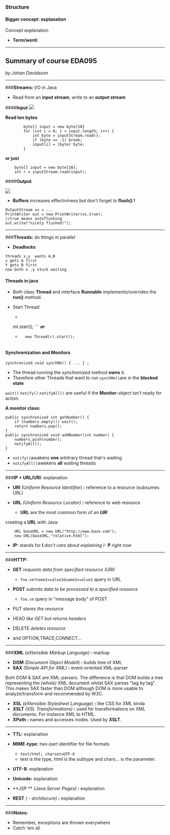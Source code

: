 
### Structure

#### **Bigger concept:** explanation
Concept explanation

* **Term/word:** 


----------

## **Summary of course EDA095** ##
 *by Johan Davidsson*

----------
###**Streams:** I/O in Java
* Read  from an **input stream**, write to an **output stream**

####**Input**
![](https://raw.githubusercontent.com/JDavidsson/eda095/master/summary/inputsreams.png)




**Read ten bytes**
```
        byte[] input = new byte[10]
        for (int i = 0; i < input.length; i++) {
    	    int byte = inputStream.read();
    	    if (byte == -1) break; 
    	    input[i] = (byte) byte;
	    }
```
**or just**
```
    byte[] input = new byte[10]; 
    int r = inputStream.read(input);
```

####**Output**

![](https://raw.githubusercontent.com/JDavidsson/eda095/master/summary/outputstreams.png)

* **Buffers** increases effectiviness but don't forget to **flush() !**


```
OutputStream os = ...
PrintWriter out = new PrintWriter(os,true);
//true means autoflushing
out.write("nicely flushed!");

```


----------
###**Threads:** do things in parallel

	

 * **Deadlocks** 
 ```
threads x,y  wants A,B
x gets A first
Y gets B first
now both x ,y stuck waiting 

 ```

#### **Threads in java**
* Both class **Thread** and interface **Runnable** implements/overrides the **run()** method.

* Start Thread:
	* ```MyThread mt = new MyThread();
	mt.start(); ```
	***or***
	* ```	Runnable r = ...
		new Thread(r).start();
	```

#### **Synchronization and Monitors**
`synchronized void synchMe() { ... } ;`

* The thread running the *synchronized* method **owns** it. 
*  Therefore other Threads that want to run `synchMe()`are in the **blocked state**

`wait()` `notify()` `notifyAll()` are useful if the **Monitor**-object isn't ready for action.

**A monitor class:**
```
public synchronized int getNumber() {
	if (numbers.empty()) wait();
	return numbers.pop();
}
public synchronized void addNumber(int number) {
	numbers.push(number);
	notifyAll();
}
```

 - `notify()`awakens **one** arbitrary thread that's waiting
 - `notifyAll()`awekens **all** waiting threads



----------
###**IP + URL/URI:** explanation

* **URI** *(Uniform Resource Identifier)* **:** reference to a resource (subsumes URL)

* **URL** *(Uniform Resource Locator)* **:** reference to web resource
	* **URL** are the most common form of an ***URI***

creating a **URL** with Java:
```
    URL baseURL = new URL("http://www.base.com");
    new URL(baseURL,"relative.html");
```

 - **IP:** stands for **I** *don't care about explaining I-* **P** *right now*

----------


###**HTTP:**
* **GET** *requests data from specified resource (URI)*
	*  `foo.se?name1=value1&name2=value2` query in URL
* **POST** *submits data to be processed to a specified resource*
  * `foo.se` query in "message body" of POST
  
* PUT *stores the resource*
* HEAD *like GET but returns headers*
* DELETE *deletes resource*
* and OPTION,TRACE,CONNECT...
	


----------


###**XML** *(eXtensible Markup Language)* **:**  markup

* **DOM** *(Document Object Modell)* **:** builds tree of XML
* **SAX** *(Simple API for XML)* **:** event-oriented XML-parser

Both DOM & SAX are XML-parsers. The difference is that DOM builds a tree representing the *(whole)* XML document whilst SAX parses "tag by tag". This makes SAX faster than DOM although DOM is more usable to analyze/transform and recommended by W3C.

* **XSL** *(eXtensible Stylesheet Language)* **:** like CSS for XML kinda
* **XSLT** *(XSL Transformations)* **:** used for transformations on XML documents. For instance XML to HTML.
* **XPath** **:** names and accesses nodes. Used by **XSLT**.


----------



* **TTL:** explanation

* **MIME-type:** two-part identifier for file formats
	* `text/html; charset=UTF-8`
	* text is the type, html is the subtype and chars... is the parameter.

* **UTF-8:** explanation
* **Unicode:** explanation
* **JSP ** *(Java Server Pages)* **:** explanation
* **REST** *( - architecure)* **:** explanation


----------

###**Notes:**

 - Remember, exceptions are thrown everywhere
 - Catch 'em all

